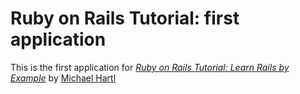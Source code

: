 # Ruby on Rails Tutorial: first application

This is the first application for
[*Ruby on Rails Tutorial: Learn Rails by Example*](http://www.railstutorial.org/) 
by [Michael Hartl](http://www.michaelhartl.com/)